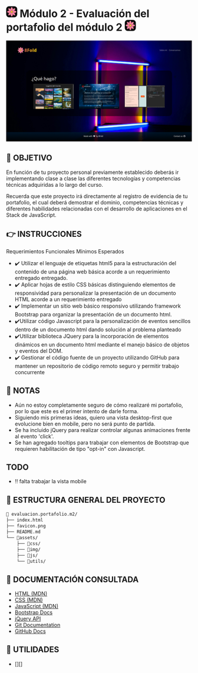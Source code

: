 # <img src="favicon.png" width=30 style="border-radius:8px;"/> Módulo 2 - Evaluación del portafolio del módulo 2 <img src="favicon.png" width=30 style="border-radius:8px;"/> 

![mockup o entrega del ejercicio][0]

## 🚀 OBJETIVO

En función de tu proyecto personal previamente establecido deberás ir implementando clase a clase las diferentes tecnologías y competencias técnicas adquiridas a lo largo del curso.

Recuerda que este proyecto irá directamente al registro de evidencia de tu portafolio, el cual deberá demostrar el dominio, competencias técnicas y diferentes habilidades relacionadas con el desarrollo de aplicaciones en el Stack de JavaScript.


## 👉 INSTRUCCIONES

Requerimientos Funcionales Mínimos Esperados

* ✔️ Utilizar el lenguaje de etiquetas html5 para la estructuración del contenido de una página web básica acorde a un requerimiento entregado entregado.
* ✔️ Aplicar hojas de estilo CSS básicas distinguiendo elementos de responsividad para personalizar la presentación de un documento HTML acorde a un requerimiento entregado
* ✔️ Implementar un sitio web básico responsivo utilizando framework Bootstrap para organizar la presentación de un documento html.
* ✔️Utilizar código Javascript para la personalización de eventos sencillos dentro de un documento html dando solución al problema planteado
* ✔️Utilizar biblioteca JQuery para la incorporación de elementos dinámicos en un documento html mediante el manejo básico de objetos y eventos del DOM.
* ✔️ Gestionar el código fuente de un proyecto utilizando GitHub para mantener un repositorio de código remoto seguro y permitir trabajo concurrente

## 👀 NOTAS

- Aún no estoy completamente seguro de cómo realizaré mi portafolio, por lo que este es el primer intento de darle forma.
- Siguiendo mis primeras ideas, quiero una vista desktop-first que evolucione bien en mobile, pero no será punto de partida. 
- Se ha incluido jQuery para realizar controlar algunas animaciones frente al evento 'click'.
- Se han agregado tooltips para trabajar con elementos de Bootstrap que requieren habilitación de tipo "opt-in" con Javascript.

## TODO 

- ‼️ falta trabajar la vista mobile

## 📁 ESTRUCTURA GENERAL DEL PROYECTO

```
📁 evaluacion.portafolio.m2/  
├── index.html  
├── favicon.png  
├── README.md  
└── 📁assets/  
    ├── 📁css/  
    ├── 📁img/  
    ├── 📁js/  
    └── 📁utils/  
```


## 📖 DOCUMENTACIÓN CONSULTADA

- [HTML (MDN)][5]
- [CSS (MDN)][6]
- [JavaScript (MDN)][7]
- [Bootstrap Docs][8]
- [jQuery API][9]
- [Git Documentation][10]
- [GitHub Docs][11]

## 🧰 UTILIDADES

* [][]

<!-- Enlaces referenciados arriba -->
[0]:./assets/utils/entrega.png
[1]:
[2]:
[3]:
[4]:
[5]: https://developer.mozilla.org/en-US/docs/Web/HTML
[6]: https://developer.mozilla.org/en-US/docs/Web/CSS
[7]: https://developer.mozilla.org/en-US/docs/Web/JavaScript
[8]: https://getbootstrap.com/docs/5.3/getting-started/introduction/
[9]: https://api.jquery.com/
[10]: https://git-scm.com/doc
[11]: https://docs.github.com/en
